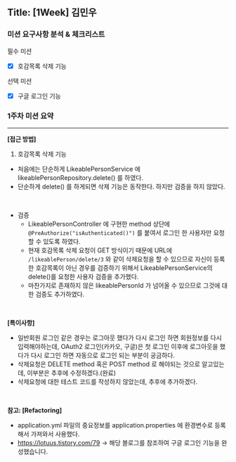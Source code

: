 ## Title: [1Week] 김민우

### 미션 요구사항 분석 & 체크리스트

필수 미션
* [x] 호감목록 삭제 기능


선택 미션
* [x] 구글 로그인 기능


### 1주차 미션 요약

---

**[접근 방법]**

1. 호감목록 삭제 기능
* 처음에는 단순하게 LikeablePersonService 에 likeablePersonRepository.delete() 를 하였다.
* 단순하게 delete() 를 하게되면 삭제 기능은 동작한다. 하지만 검증을 하지 않았다.

<br>

* 검증
    * LikeablePersonController 에 구현한 method 상단에 `@PreAuthorize("isAuthenticated()")` 를 붙여서 로그인 한 사용자만 요청할 수 있도록 하였다.
    * 현재 호감목록 삭제 요청이 GET 방식이기 때문에 URL에  `/likeablePerson/delete/3` 와 같이 삭제요청을 할 수 있으므로 자신이 등록한 호감목록이 아닌 경우를 검증하기 위해서 LikeablePersonService의 delete()를 요청한 사용자 검증을 추가했다.
    * 마찬가지로 존재하지 않은 likeablePersonId 가 넘어올 수 있으므로 그것에 대한 검증도 추가하였다.

<br>


**[특이사항]**
* 일반회원 로그인 같은 경우는 로그아웃 했다가 다시 로그인 하면 회원정보를 다시 입력해야하는데, OAuth2 로그인(카카오, 구글)은 첫 로그인 이후에 로그아웃을 했다가 다시 로그인 하면 자동으로 로그인 되는 부분이 궁금하다.
* 삭제요청은 DELETE method 혹은 POST method 로 해야되는 것으로 알고있는데, 이부분은 추후에 수정하겠다.(완료)
* 삭제요청에 대한 테스트 코드를 작성하지 않았는데, 추후에 추가하겠다.
<br>

**참고: [Refactoring]**

* application.yml 파일의 중요정보를 application.properties 에 환경변수로 등록해서 가져와서 사용했다.
* https://lotuus.tistory.com/79 -> 해당 블로그를 참조하여 구글 로그인 기능을 완성했습니다.